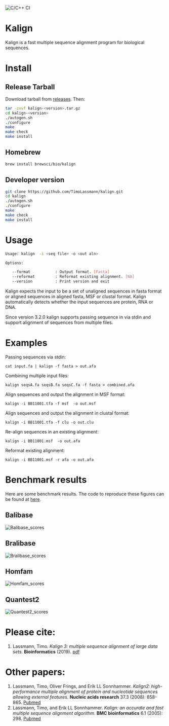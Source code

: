 ![C/C++ CI](https://github.com/TimoLassmann/kalign/workflows/C/C++%20CI/badge.svg)

# Kalign

Kalign is a fast multiple sequence alignment program for biological sequences.

# Install

## Release Tarball 

Download tarball from [releases](https://github.com/TimoLassmann/kalign/releases). Then: 

``` bash
tar -zxvf kalign-<version>.tar.gz
cd kalign-<version>
./autogen.sh
./configure
make 
make check 
make install 
```

## Homebrew
``` bash
brew install brewsci/bio/kalign
```

## Developer version
``` bash
git clone https://github.com/TimoLassmann/kalign.git 
cd kalign
./autogen.sh
./configure 
make 
make check 
make install 
```

# Usage


``` bash
Usage: kalign  -i <seq file> -o <out aln> 

Options:

   --format           : Output format. [Fasta]
   --reformat         : Reformat existing alignment. [NA]
   --version          : Print version and exit
```

Kalign expects the input to be a set of unaligned sequences in fasta format or aligned sequences in aligned fasta, MSF or clustal format. Kalign automatically detects whether the input sequences are protein, RNA or DNA.

Since version 3.2.0 kalign supports passing sequence in via stdin and support alignment of sequences from multiple files. 

# Examples

Passing sequences via stdin:

```
cat input.fa | kalign -f fasta > out.afa 
```

Combining multiple input files:

```
kalign seqsA.fa seqsB.fa seqsC.fa -f fasta > combined.afa 
```

Align sequences and output the alignment in MSF format:

```
kalign -i BB11001.tfa -f msf  -o out.msf
```

Align sequences and output the alignment in clustal format:

```
kalign -i BB11001.tfa -f clu -o out.clu
```

Re-align sequences in an existing alignment:

```
kalign -i BB11001.msf  -o out.afa
```

Reformat existing alignment: 

```
kalign -i BB11001.msf -r afa -o out.afa
```

# Benchmark results 

Here are some benchmark results. The code to reproduce these figures can be found at [here](scripts/benchmark.org). 

## Balibase

![Balibase_scores](https://user-images.githubusercontent.com/8110320/66697423-7ea3d000-eca3-11e9-919a-995ca8e9f7c1.jpeg)

## Bralibase

![Bralibase_scores](https://user-images.githubusercontent.com/8110320/66697424-86637480-eca3-11e9-90ea-238f82b0ac6b.jpeg)

## Homfam

![Homfam_scores](https://user-images.githubusercontent.com/8110320/66697425-895e6500-eca3-11e9-97e7-63f3a79133cf.jpeg)

## Quantest2

![Quantest2_scores](https://user-images.githubusercontent.com/8110320/66698153-6c2c9500-eca9-11e9-904c-3d6ea9a1c44d.jpeg)

# Please cite:
1. Lassmann, Timo. _Kalign 3: multiple sequence alignment of large data sets._ **Bioinformatics** (2019). [pdf](https://academic.oup.com/bioinformatics/advance-article-pdf/doi/10.1093/bioinformatics/btz795/30314127/btz795.pdf)

# Other papers: 
1. Lassmann, Timo, Oliver Frings, and Erik LL Sonnhammer. _Kalign2: high-performance multiple alignment of protein and nucleotide sequences allowing external features._ **Nucleic acids research** 37.3 (2008): 858-865. [Pubmed](https://www.ncbi.nlm.nih.gov/pmc/articles/PMC2647288/)      
2. Lassmann, Timo, and Erik LL Sonnhammer. _Kalign: an accurate and fast multiple sequence alignment algorithm._ **BMC bioinformatics** 6.1 (2005): 298. [Pubmed](https://www.ncbi.nlm.nih.gov/pmc/articles/PMC1325270/)

